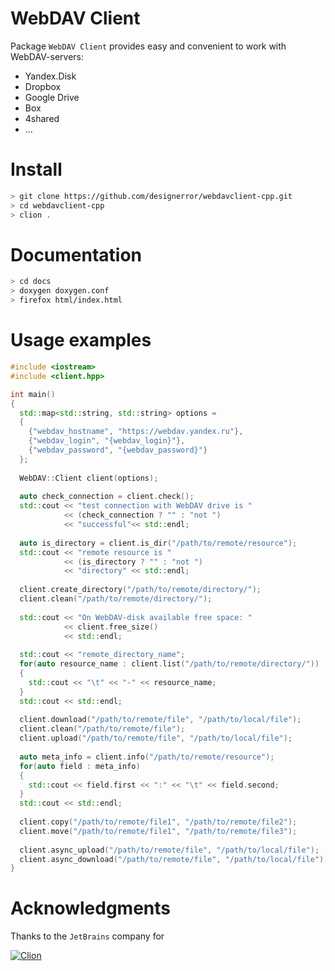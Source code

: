 WebDAV Client
===

Package ```WebDAV Client``` provides easy and convenient to work with WebDAV-servers:

 - Yandex.Disk
 - Dropbox
 - Google Drive
 - Box
 - 4shared
 - ...

Install
===

```bash
> git clone https://github.com/designerror/webdavclient-cpp.git
> cd webdavclient-cpp
> clion .
```

Documentation
===

```bash
> cd docs
> doxygen doxygen.conf
> firefox html/index.html
```

Usage examples
===

```c++
#include <iostream>
#include <client.hpp>

int main()
{
  std::map<std::string, std::string> options =
  {
    {"webdav_hostname", "https://webdav.yandex.ru"},
    {"webdav_login", "{webdav_login}"},
    {"webdav_password", "{webdav_password}"}
  };
            
  WebDAV::Client client(options);
  
  auto check_connection = client.check();
  std::cout << "test connection with WebDAV drive is " 
            << (check_connection ? "" : "not ")
            << "successful"<< std::endl;
  
  auto is_directory = client.is_dir("/path/to/remote/resource");
  std::cout << "remote resource is " 
            << (is_directory ? "" : "not ") 
            << "directory" << std::endl;
  
  client.create_directory("/path/to/remote/directory/");
  client.clean("/path/to/remote/directory/");
  
  std::cout << "On WebDAV-disk available free space: " 
            << client.free_size() 
            << std::endl;
  
  std::cout << "remote_directory_name";
  for(auto resource_name : client.list("/path/to/remote/directory/"))
  {
    std::cout << "\t" << "-" << resource_name;
  }
  std::cout << std::endl;
  
  client.download("/path/to/remote/file", "/path/to/local/file");
  client.clean("/path/to/remote/file");
  client.upload("/path/to/remote/file", "/path/to/local/file");
  
  auto meta_info = client.info("/path/to/remote/resource");
  for(auto field : meta_info)
  {
    std::cout << field.first << ":" << "\t" << field.second;
  }
  std::cout << std::endl;
  
  client.copy("/path/to/remote/file1", "/path/to/remote/file2");
  client.move("/path/to/remote/file1", "/path/to/remote/file3");
  
  client.async_upload("/path/to/remote/file", "/path/to/local/file");
  client.async_download("/path/to/remote/file", "/path/to/local/file");
}
```

Acknowledgments
===
Thanks to the `JetBrains` company for

  [![Clion](http://s16.postimg.org/941c7ix9d/clion.png)](https://www.jetbrains.com/clion/)
